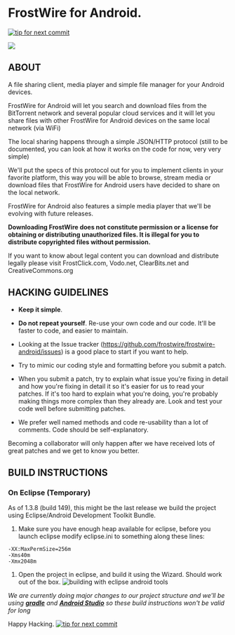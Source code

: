 # FrostWire for Android.

[![tip for next commit](https://tip4commit.com/projects/200.svg)](https://tip4commit.com/github/frostwire/frostwire-android)

![](http://i.imgur.com/U20h8cL.png)

## ABOUT

A file sharing client, media player and simple file manager for your Android devices.

FrostWire for Android will let you search and download files from the BitTorrent network and several popular cloud services and it will let you share files with other FrostWire for Android devices on the same local network (via WiFi)

The local sharing happens through a simple JSON/HTTP protocol (still to be documented, you can look at how it works on the code for now, very very simple)

We'll put the specs of this protocol out for you to implement clients in your favorite platform, this way you will be able to browse, stream media or download files that FrostWire for Android users have decided to share on the local network.

FrostWire for Android also features a simple media player that we'll be evolving with future releases.

**Downloading FrostWire does not constitute permission or a license for obtaining or distributing unauthorized files. It is illegal for you to distribute copyrighted files without permission.**

If you want to know about legal content you can download and distribute legally please visit FrostClick.com, Vodo.net, ClearBits.net and CreativeCommons.org

## HACKING GUIDELINES

- **Keep it simple**.

- **Do not repeat yourself**. Re-use your own code and our code. It'll be faster to code, and easier to maintain.

- Looking at the Issue tracker (https://github.com/frostwire/frostwire-android/issues) is a good place to start if you want to help.

- Try to mimic our coding style and formatting before you submit a patch.

- When you submit a patch, try to explain what issue you're fixing in detail and how you're fixing in detail it so it's easier for us to read your patches.
  If it's too hard to explain what you're doing, you're probably making things more complex than they already are.
  Look and test your code well before submitting patches.

- We prefer well named methods and code re-usability than a lot of comments. Code should be self-explanatory.

Becoming a collaborator will only happen after we have received lots of great patches and we get to know you better.

## BUILD INSTRUCTIONS

### On Eclipse (Temporary)

As of 1.3.8 (build 149), this might be the last release we build the project using Eclipse/Android Development Toolkit Bundle.

1. Make sure you have enough heap available for eclipse, before you launch eclipse modify eclipse.ini to something along these lines:

```
-XX:MaxPermSize=256m
-Xms40m
-Xmx2048m
```
1. Open the project in eclipse, and build it using the Wizard. Should work out of the box.
![building with eclipse android tools](https://cloud.githubusercontent.com/assets/163977/4533475/57d32b66-4d9c-11e4-9dee-96e1f233ebfc.png)

*We are currently doing major changes to our project structure and we'll be using [***gradle***](http://www.gradle.org/) and [***Android Studio***](https://developer.android.com/sdk/installing/studio.html) so these build instructions won't be valid for long*

Happy Hacking.
[![tip for next commit](https://tip4commit.com/projects/200.svg)](https://tip4commit.com/github/frostwire/frostwire-android)
